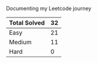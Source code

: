 Documenting my Leetcode journey


Total Solved  | 32
------------- | ------------
Easy  | 21
Medium  | 11
Hard  | 0
